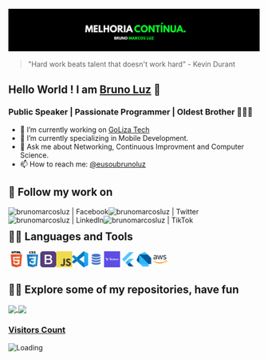 ![Banner Bruno Marcos Luz](/assets/images/banner-header.png)

> "Hard work beats talent that doesn't work hard" - Kevin Durant

## Hello World ! I am [Bruno Luz](https://brunomarcosluz.github.io./) 👋

### Public Speaker | Passionate Programmer | Oldest Brother 👨‍👧‍👧

- 🧐 I’m currently working on [GoLiza Tech](https://goliza.com.br/)
- 🌱 I’m currently specializing in Mobile Development.
- 💬 Ask me about Networking, Continuous Improvment and Computer Science.
- 📫 How to reach me: [@eusoubrunoluz](https://twitter.com/brunomarcosluz)

## 🤝 Follow my work on

[<img align="left" alt="brunomarcosluz | Facebook" src="https://img.shields.io/badge/Facebook-1877F2?style=for-the-badge&logo=facebook&logoColor=white" />](https://www.facebook.com/bruno.luz.9828)
[<img align="left" alt="brunomarcosluz | Twitter" src="https://img.shields.io/badge/Youtube-ff0000?style=for-the-badge&logo=youtube&logoColor=white" />](https://www.youtube.com/channel/UCMqHKG1_So1rEtcMTMJLqjA)
[<img align="left" alt="brunomarcosluz | LinkedIn" src="https://img.shields.io/badge/LinkedIn-0077B5?style=for-the-badge&logo=linkedin&logoColor=white" />](https://www.linkedin.com/in/bruno-luz-comunicacao-desenvolvimento-tecnologia/)
[<img align="left" alt="brunomarcosluz | TikTok" src="https://img.shields.io/badge/TikTok-000000?style=for-the-badge&logo=TikTok&logoColor=white" />](https://www.tiktok.com/@brunomarcosluz)
<br>

## 👨‍💻 Languages and Tools

<img align="left" alt="HTML5" height="32" width="32" src="https://raw.githubusercontent.com/github/explore/80688e429a7d4ef2fca1e82350fe8e3517d3494d/topics/html/html.png" />
<img align="left" alt="CSS3" height="32" width="32" src="https://raw.githubusercontent.com/github/explore/80688e429a7d4ef2fca1e82350fe8e3517d3494d/topics/css/css.png" />
<img align="left" alt="Bootstrap" height="32" width="32" src="https://raw.githubusercontent.com/github/explore/80688e429a7d4ef2fca1e82350fe8e3517d3494d/topics/bootstrap/bootstrap.png" />
<img align="left" alt="JS"height="32" width="32" src="https://raw.githubusercontent.com/github/explore/80688e429a7d4ef2fca1e82350fe8e3517d3494d/topics/javascript/javascript.png" />
<img align="left" alt="VS Code"height="32" width="32" src="https://raw.githubusercontent.com/github/explore/80688e429a7d4ef2fca1e82350fe8e3517d3494d/topics/visual-studio-code/visual-studio-code.png" />
<img align="left" alt="SQL"height="32" width="32" src="https://raw.githubusercontent.com/github/explore/80688e429a7d4ef2fca1e82350fe8e3517d3494d/topics/sql/sql.png" />
<img align="left" alt="Terraform"height="32" width="32" src="https://raw.githubusercontent.com/github/explore/80688e429a7d4ef2fca1e82350fe8e3517d3494d/topics/terraform/terraform.png"/>
<img align="left" alt="Flutter"height="32" width="32" src="https://raw.githubusercontent.com/github/explore/80688e429a7d4ef2fca1e82350fe8e3517d3494d/topics/flutter/flutter.png"/>
<img align="left" alt="Dart"height="32" width="32" src="https://raw.githubusercontent.com/github/explore/80688e429a7d4ef2fca1e82350fe8e3517d3494d/topics/dart/dart.png"/>
<img align="left" alt="AWS"height="32" width="32" src="https://raw.githubusercontent.com/github/explore/80688e429a7d4ef2fca1e82350fe8e3517d3494d/topics/aws/aws.png"/>

<br>
<br/>

## 👨‍🎨 Explore some of my repositories, have fun

<a href="https://github.com/brunomarcosluz/readme-templates-bml">
  <img align="center" src="https://github-readme-stats.vercel.app/api/pin/?username=brunomarcosluz&repo=readme-templates-bml&title_color=08fc28&text_color=08fc28&icon_color=08fc28&bg_color=000000"/>
</a>

<a href="https://github.com/brunomarcosluz/just-build-apps">
  <img align="center" src="https://github-readme-stats.vercel.app/api/pin/?username=brunomarcosluz&repo=just-build-apps&title_color=08fc28&text_color=08fc28&icon_color=08fc28&bg_color=000000"
</a>

### Visitors Count
<img align="left" src = "https://profile-counter.glitch.me/brunomarcosluz/count.svg" alt ="Loading">
